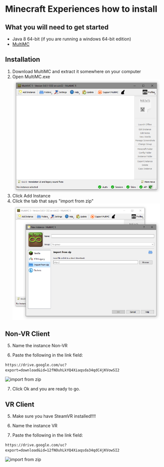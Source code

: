 # Minecraft Experiences how to install

## What you will need to get started

- Java 8 64-bit (if you are running a windows 64-bit edition)
- [MultiMC](https://multimc.org/#Download)

## Installation

1. Download MultiMC and extract it somewhere on your computer
2. Open MultiMC.exe
![Open MultiMC.exe](/Install%20Images/Step1.PNG?raw=true)
3. Click Add Instance
4. Click the tab that says "import from zip"
![Click Create new instance](/Install%20Images/Step2.PNG?raw=true)

## Non-VR Client

5. Name the instance Non-VR

6. Paste the following in the link field:

```https://drive.google.com/uc?export=download&id=12fNOuhLkYQ4Xiaqsda34qdC4jKVowSI2```

![import from zip](/Install%20Images/Step3.PNG?raw=true)

7. Click Ok and you are ready to go.

## VR Client

5. Make sure you have SteamVR installed!!!!

6. Name the instance VR

7. Paste the following in the link field:

```https://drive.google.com/uc?export=download&id=12fNOuhLkYQ4Xiaqsda34qdC4jKVowSI2```

![import from zip](/Install%20Images/Step4.PNG?raw=true)
